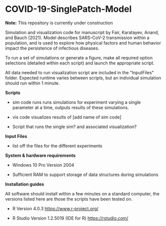 # COVID-19-SinglePatch-Model

**Note:** This repository is currently under construction


Simulation and visualization code for manuscript by Fair, Karatayev, Anand, and Bauch (2021). Model describes SARS-CoV-2 transmission within a population, and is used to explore how physical factors and human behavior impact the persistence of infectious diseases.

To run a set of simulations or generate a figure, make all required option selections (detailed within each script) and launch the appropriate script.

All data needed to run visualization script are included in the "InputFiles" folder. Expected runtime varies between scripts, but an individual simulation should run within 1 minute.

**Scripts**

* sim code runs runs simulations for experiment varying a single parameter at a time, outputs results of these simulations. 

* vis code visualizes results of [add name of sim code]

* Script that runs the single sim? and associated visualization?


**Input Files**

* list off the files for the different experiments


**System & hardware requirements**

 * Windows 10 Pro Version 2004

 * Sufficient RAM to support storage of data structures during simulations

**Installation guides**

All software should install within a few minutes on a standard computer, the versions listed here are those the scripts have been tested on.

 * R Version 4.0.3 https://www.r-project.org/

 * R Studio Version 1.2.5019 (IDE for R) https://rstudio.com/ 

